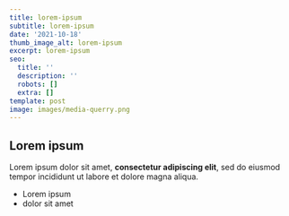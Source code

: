 ```yaml
---
title: lorem-ipsum
subtitle: lorem-ipsum
date: '2021-10-18'
thumb_image_alt: lorem-ipsum
excerpt: lorem-ipsum
seo:
  title: ''
  description: ''
  robots: []
  extra: []
template: post
image: images/media-querry.png
---
```

## Lorem ipsum

Lorem ipsum dolor sit amet, **consectetur adipiscing elit**, sed do eiusmod tempor incididunt ut labore et dolore magna aliqua.

- Lorem ipsum
- dolor sit amet